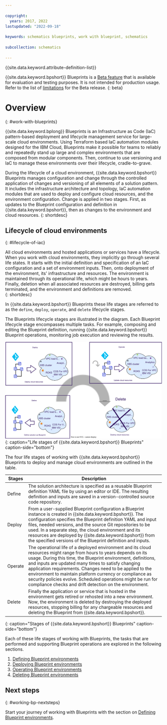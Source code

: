 ```yaml
---

copyright:
  years: 2017, 2022
lastupdated: "2022-09-18"

keywords: schematics blueprints, work with blueprint, schematics

subcollection: schematics

---
```


{{site.data.keyword.attribute-definition-list}}

{{site.data.keyword.bpshort}} Blueprints is a [Beta feature](/docs/schematics?topic=schematics-bp-beta-limitations) that is available for evaluation and testing purposes. It is not intended for production usage. Refer to the list of [limitations](/docs/schematics?topic=schematics-bp-beta-limitations) for the Beta release.
{: beta}

# Overview
{: #work-with-blueprints}

{{site.data.keyword.bplong}} Blueprints is an Infrastructure as Code (IaC) pattern-based deployment and lifecycle management service for large-scale cloud environments. Using Terraform based IaC automation modules designed for the IBM Cloud, Blueprints make it possible for teams to reliably and repeatedly stand up large and complex environments that are composed from modular components. Then, continue to use versioning and IaC to manage these environments over their lifecycle, cradle-to-grave. 

During the lifecycle of a cloud environment, {{site.data.keyword.bpshort}} Blueprints manages configuration and change through the controlled application of changes and versioning of all elements of a solution pattern. It includes the infrastructure architecture and topology, IaC automation modules that are used to deploy and configure cloud resources, and the environment configuration. Change is applied in two stages. First, as updates to the Blueprint configuration and definition in {{site.data.keyword.bpshort}}, then as changes to the environment and cloud resources. 
{: shortdesc}

## Lifecycle of cloud environments
{: #lifecycle-of-iac}

All cloud environments and hosted applications or services have a lifecycle. When you work with cloud environments, they implicitly go through several life states. It starts with the initial definition and specification of an IaC configuration and a set of environment inputs. Then, onto deployment of the environment, its' infrastructure and resources. The environment is maintained through its operational life, which might be hours to years. Finally, deletion when all associated resources are destroyed, billing gets terminated, and the environment and definitions are removed.  
{: shortdesc}

In {{site.data.keyword.bpshort}} Blueprints these life stages are referred to as the `define`, `deploy`, `operate`, and `delete` lifecycle stages. 

The Blueprints lifecycle stages are illustrated in the diagram. Each Blueprint lifecycle stage encompasses multiple tasks. For example, composing and editing the Blueprint definition, running {{site.data.keyword.bpshort}} Blueprint operations, monitoring job execution and reviewing the results. 

![Life stages of {{site.data.keyword.bpshort}} Blueprints](../images/bp-life-stages.svg){: caption="Life stages of {{site.data.keyword.bpshort}} Blueprints" caption-side="bottom"}

The four life stages of working with {{site.data.keyword.bpshort}} Blueprints to deploy and manage cloud environments are outlined in the table.

| Stages | Description |
| -- | -- |
| Define | The solution architecture is specified as a reusable Blueprint definition YAML file by using an editor or IDE. The resulting definition and inputs are saved in a version-controlled source code repository. |
| Deploy | From a user-supplied Blueprint configuration a Blueprint instance is created in {{site.data.keyword.bpshort}}. The configuration specifies the Blueprint definition YAML and input files, needed versions, and the source Git repositories to be used. In a separate step, the cloud environment and its resources are deployed by {{site.data.keyword.bpshort}} from the specified versions of the Blueprint definition and inputs. |
| Operate | The operational life of a deployed environment and its cloud resources might range from hours to years depends on its usage. During this time, the Blueprint environment, definitions, and inputs are updated many times to satisfy changing application requirements. Changes need to be applied to the environment to maintain platform currency or compliance as security policies evolve. Scheduled operations might be run for compliance checks and drift detection on the environment. |
| Delete | Finally the application or service that is hosted in the environment gets retired or rehosted into a new environment. Now, the environment is deleted by destroying the deployed resources, stopping billing for any chargeable resources and deleting the Blueprint from {{site.data.keyword.bpshort}}. |
{: caption="Stages of {{site.data.keyword.bpshort}} Blueprints" caption-side="bottom"}

Each of these life stages of working with Blueprints, the tasks that are performed and supporting Blueprint operations are explored in the following sections. 

1. [Defining Blueprint environments](/docs/schematics?topic=schematics-define-blueprints) 
2. [Deploying Blueprint environments](/docs/schematics?topic=schematics-deploy-blueprints)
3. [Operating Blueprint environments](/docs/schematics?topic=schematics-operate-blueprints)
4. [Deleting Blueprint environments](/docs/schematics?topic=schematics-delete-blueprints) 
  
## Next steps
{: #working-bp-nextsteps}

Start your journey of working with Blueprints with the section on [Defining Blueprint environments](/docs/schematics?topic=schematics-define-blueprints). 
